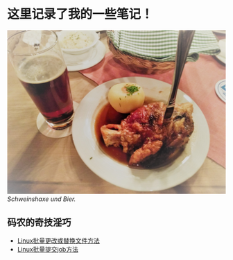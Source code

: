 # 这里记录了我的一些笔记！

![lecker](./figs/lecker.jpg)
*Schweinshaxe und Bier.*

## 码农的奇技淫巧
- [Linux批量更改或替换文件方法](./码农的奇技淫巧/Linux批量更改或替换文件方法.md)
- [Linux批量提交job方法](./码农的奇技淫巧/一次性提交多个job的方法.md)